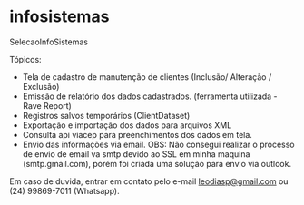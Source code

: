# infosistemas
SelecaoInfoSistemas

Tópicos:
- Tela de cadastro de manutenção de clientes (Inclusão/ Alteração / Exclusão)
- Emissão de relatório dos dados cadastrados. (ferramenta  utilizada -Rave Report)
- Registros  salvos temporários (ClientDataset)
- Exportação e importação dos dados para arquivos XML
- Consulta api viacep para preenchimentos dos dados em tela.
- Envio das informações via  email. OBS: Não  consegui realizar o processo de envio de email va smtp devido ao SSL em minha maquina (smtp.gmail.com), porém foi criada uma solução para envio via outlook.

Em caso de duvida, entrar em contato pelo e-mail leodiasp@gmail.com ou (24) 99869-7011 (Whatsapp).
